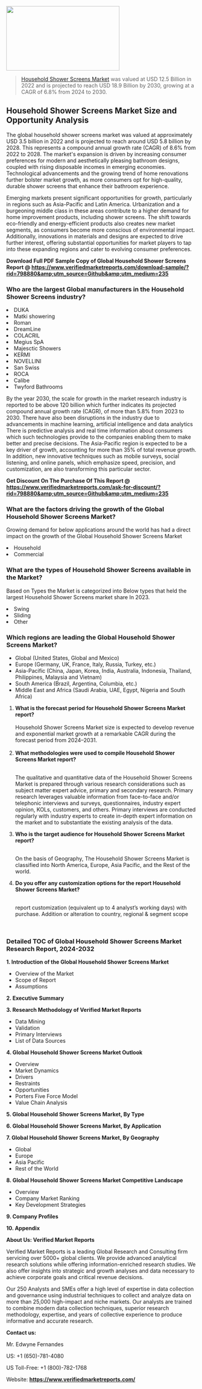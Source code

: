 <img src="https://ffe5etoiles.com/wp-content/uploads/2024/12/MST1-300x171.png" alt="" width="300" height="171" class="alignnone size-medium wp-image-20088" /><blockquote><p><p><a href="https://www.verifiedmarketreports.com/download-sample/?rid=798880&utm_source=Github&utm_medium=235" target="_blank">Household Shower Screens Market</a> was valued at USD 12.5 Billion in 2022 and is projected to reach USD 18.9 Billion by 2030, growing at a CAGR of 6.8% from 2024 to 2030.</p></blockquote><p><h2>Household Shower Screens Market Size and Opportunity Analysis</h2><p>The global household shower screens market was valued at approximately USD 3.5 billion in 2022 and is projected to reach around USD 5.8 billion by 2028. This represents a compound annual growth rate (CAGR) of 8.6% from 2022 to 2028. The market's expansion is driven by increasing consumer preferences for modern and aesthetically pleasing bathroom designs, coupled with rising disposable incomes in emerging economies. Technological advancements and the growing trend of home renovations further bolster market growth, as more consumers opt for high-quality, durable shower screens that enhance their bathroom experience.</p><p>Emerging markets present significant opportunities for growth, particularly in regions such as Asia-Pacific and Latin America. Urbanization and a burgeoning middle class in these areas contribute to a higher demand for home improvement products, including shower screens. The shift towards eco-friendly and energy-efficient products also creates new market segments, as consumers become more conscious of environmental impact. Additionally, innovations in materials and designs are expected to drive further interest, offering substantial opportunities for market players to tap into these expanding regions and cater to evolving consumer preferences.</p></p><p class=""><strong>Download Full PDF Sample Copy of Global Household Shower Screens Report @ <a href="https://www.verifiedmarketreports.com/download-sample/?rid=798880&amp;utm_source=Github&amp;utm_medium=235" target="_blank">https://www.verifiedmarketreports.com/download-sample/?rid=798880&amp;utm_source=Github&amp;utm_medium=235</a></strong></p><h3 id="" class="">Who are the largest Global manufacturers in the Household Shower Screens industry?</h3><p><li>DUKA</li><li> Matki showering</li><li> Roman</li><li> DreamLine</li><li> COLACRIL</li><li> Megius SpA</li><li> Majesctic Showers</li><li> KERMI</li><li> NOVELLINI</li><li> San Swiss</li><li> ROCA</li><li> Calibe</li><li> Twyford Bathrooms</li></p><div class=""><div class="" dir="" data-message-author-role="" data-message-id="" data-message-model-slug=""><div class=""><div class=""><div class=""><div class="" dir="" data-message-author-role="" data-message-id="" data-message-model-slug=""><div class=""><div class=""><p>By the year 2030, the scale for growth in the market research industry is reported to be above 120 billion which further indicates its projected compound annual growth rate (CAGR), of more than 5.8% from 2023 to 2030. There have also been disruptions in the industry due to advancements in machine learning, artificial intelligence and data analytics There is predictive analysis and real time information about consumers which such technologies provide to the companies enabling them to make better and precise decisions. The Asia-Pacific region is expected to be a key driver of growth, accounting for more than 35% of total revenue growth. In addition, new innovative techniques such as mobile surveys, social listening, and online panels, which emphasize speed, precision, and customization, are also transforming this particular sector.</p><p><strong>Get Discount On The Purchase Of This Report @&nbsp; <a href="https://www.verifiedmarketreports.com/ask-for-discount/?rid=798880&amp;utm_source=Github&amp;utm_medium=235" target="_blank">https://www.verifiedmarketreports.com/ask-for-discount/?rid=798880&amp;utm_source=Github&amp;utm_medium=235</a></strong></p></div></div></div></div></div></div></div></div><h3 id="" class="">What are the factors driving the growth of the Global Household Shower Screens Market?</h3><p id="" class="">Growing demand for below applications around the world has had a direct impact on the growth of the Global Household Shower Screens Market</p><p id="" class=""><li>Household</li><li> Commercial</li></p><h3 id="" class="">What are the types of Household Shower Screens available in the Market?</h3><p id="" class="">Based on Types the Market is categorized into Below types that held the largest Household Shower Screens market share In 2023.</p><p id="" class=""><li>Swing</li><li> Sliding</li><li> Other</li></p><h3 id="" class="">Which regions are leading the Global Household Shower Screens Market?</h3><ul><li>Global (United States, Global and Mexico)</li><li>Europe (Germany, UK, France, Italy, Russia, Turkey, etc.)</li><li>Asia-Pacific (China, Japan, Korea, India, Australia, Indonesia, Thailand, Philippines, Malaysia and Vietnam)</li><li>South America (Brazil, Argentina, Columbia, etc.)</li><li>Middle East and Africa (Saudi Arabia, UAE, Egypt, Nigeria and South Africa)</li></ul><p><ol><li><strong>What is the forecast period for Household Shower Screens Market report?<br /></strong><br /><span data-sheets-root="1" data-sheets-value="{&quot;1&quot;:2,&quot;2&quot;:&quot;XXXX size is expected to develop revenue and exponential market growth at a remarkable CAGR during the forecast period from 2024&ndash;2030.&quot;}" data-sheets-userformat="{&quot;2&quot;:12674,&quot;4&quot;:{&quot;1&quot;:2,&quot;2&quot;:16776960},&quot;10&quot;:2,&quot;11&quot;:0,&quot;15&quot;:&quot;Arial&quot;,&quot;16&quot;:12}">Household Shower Screens Market size is expected to develop revenue and exponential market growth at a remarkable CAGR during the forecast period from 2024&ndash;2031.</span><br /><br /></li><li><strong>What methodologies were used to compile Household Shower Screens Market report?<br /><br /></strong><p>The qualitative and quantitative data of the&nbsp;Household Shower Screens Market is prepared through various research considerations such as subject matter expert advice, primary and secondary research. Primary research leverages valuable information from face-to-face and/or telephonic interviews and surveys, questionnaires, industry expert opinion, KOLs, customers, and others. Primary interviews are conducted regularly with industry experts to create in-depth expert information on the market and to substantiate the existing analysis of the data.&nbsp;</p></li><li><strong>Who is the target audience for Household Shower Screens Market report?<br /><br /></strong><p>On the basis of Geography, The&nbsp;Household Shower Screens Market is classified into North America, Europe, Asia Pacific, and the Rest of the world.</p></li><li><strong>Do you offer any customization options for the report Household Shower Screens Market?<br /><br /></strong><p>report customization (equivalent up to 4 analyst&rsquo;s working days) with purchase. Addition or alteration to country, regional &amp; segment scope</p><p>&nbsp;</p></li></ol></p><h3 id="" class="">Detailed TOC of Global Household Shower Screens Market Research Report, 2024-2032</h3><p id="" class=""><strong>1. Introduction of the Global Household Shower Screens Market</strong></p><ul><li>Overview of the Market</li><li>Scope of Report</li><li>Assumptions</li></ul><p id="" class=""><strong>2. Executive Summary</strong></p><p id="" class=""><strong>3. Research Methodology of&nbsp;Verified Market Reports</strong></p><ul><li>Data Mining</li><li>Validation</li><li>Primary Interviews</li><li>List of Data Sources</li></ul><p id="" class=""><strong>4. Global Household Shower Screens Market Outlook</strong></p><ul><li>Overview</li><li>Market Dynamics</li><li>Drivers</li><li>Restraints</li><li>Opportunities</li><li>Porters Five Force Model</li><li>Value Chain Analysis</li></ul><p id="" class=""><strong>5. Global Household Shower Screens Market, By&nbsp;Type</strong></p><p id="" class=""><strong>6. Global Household Shower Screens Market, By Application</strong></p><p id="" class=""><strong>7. Global Household Shower Screens Market, By Geography</strong></p><ul><li>Global</li><li>Europe</li><li>Asia Pacific</li><li>Rest of the World</li></ul><p id="" class=""><strong>8. Global Household Shower Screens Market Competitive Landscape</strong></p><ul><li>Overview</li><li>Company Market Ranking</li><li>Key Development Strategies</li></ul><p id="" class=""><strong>9. Company Profiles</strong></p><p id="" class=""><strong>10. Appendix</strong></p><p id="" class=""><strong>About Us: Verified Market Reports</strong></p><p id="" class="">Verified Market Reports is a leading Global Research and Consulting firm servicing over 5000+ global clients. We provide advanced analytical research solutions while offering information-enriched research studies. We also offer insights into strategic and growth analyses and data necessary to achieve corporate goals and critical revenue decisions.</p><p id="" class="">Our 250 Analysts and SMEs offer a high level of expertise in data collection and governance using industrial techniques to collect and analyze data on more than 25,000 high-impact and niche markets. Our analysts are trained to combine modern data collection techniques, superior research methodology, expertise, and years of collective experience to produce informative and accurate research.</p><p id="" class=""><strong>Contact us:</strong></p><p id="" class="">Mr. Edwyne Fernandes</p><p id="" class="">US: +1 (650)-781-4080</p><p id="" class="">US Toll-Free: +1 (800)-782-1768</p><p id="" class="">Website: <a target="" data-test-app-aware-link=""><strong>https://www.verifiedmarketreports.com/</strong></a></p>

